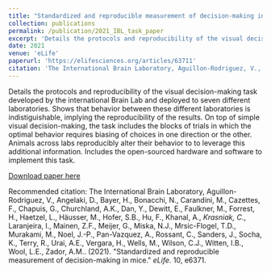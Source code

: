 ```yaml
---
title: "Standardized and reproducible measurement of decision-making in mice"
collection: publications
permalink: /publication/2021_IBL_task_paper
excerpt: 'Details the protocols and reproducibility of the visual decision-making task developed by the international Brain Lab and deployed to seven different laboratories.'
date: 2021
venue: 'eLife'
paperurl: 'https://elifesciences.org/articles/63711'
citation: 'The International Brain Laboratory, Aguillon-Rodriguez, V., Angelaki, D., Bayer, H., Bonacchi, N., Carandini, M., Cazettes, F., Chapuis, G., Churchland, A.K., Dan, Y., Dewitt, E., Faulkner, M., Forrest, H., Haetzel, L., Häusser, M., Hofer, S.B., Hu, F., Khanal, A., Krasniak, C., Laranjeira, I., Mainen, Z.F., Meijer, G., Miska, N.J., Mrsic-Flogel, T.D., Murakami, M., Noel, J.-P., Pan-Vazquez, A., Rossant, C., Sanders, J., Socha, K., Terry, R., Urai, A.E., Vergara, H., Wells, M., Wilson, C.J., Witten, I.B., Wool, L.E., Zador, A.M.. (2021). &quot;Standardized and reproducible measurement of decision-making in mice.&quot; <i>eLife 1</i>. 10, e6371.'
---
```

Details the protocols and reproducibility of the visual decision-making task developed by the international Brain Lab and deployed to seven different laboratories. Shows that behavior between these different laboratories is indistiguishable, implying the reproducibility of the results. On top of simple visual decision-making, the task includes the blocks of trials in which the optimal behavior requires biasing of choices in one direction or the other. Animals across labs reproducibly alter their behavior to to leverage this additional information. Includes the open-sourced hardware and software to implement this task.

[Download paper here](http://academicpages.github.io/files/IBL_task.pdf)

Recommended citation: The International Brain Laboratory, Aguillon-Rodriguez, V., Angelaki, D., Bayer, H., Bonacchi, N., Carandini, M., Cazettes, F., Chapuis, G., Churchland, A.K., Dan, Y., Dewitt, E., Faulkner, M., Forrest, H., Haetzel, L., Häusser, M., Hofer, S.B., Hu, F., Khanal, A., *Krasniak, C*., Laranjeira, I., Mainen, Z.F., Meijer, G., Miska, N.J., Mrsic-Flogel, T.D., Murakami, M., Noel, J.-P., Pan-Vazquez, A., Rossant, C., Sanders, J., Socha, K., Terry, R., Urai, A.E., Vergara, H., Wells, M., Wilson, C.J., Witten, I.B., Wool, L.E., Zador, A.M.. (2021). "Standardized and reproducible measurement of decision-making in mice." <i>eLife</i>. 10, e6371.